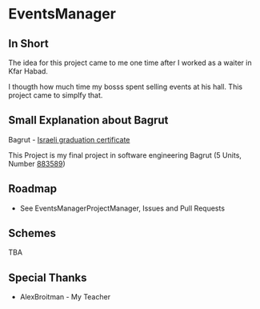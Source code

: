 # EventsManager

## In Short
The idea for this project came to me one time after I worked as a waiter in Kfar Habad. 

I thougth how much time my bosss spent selling events at his hall. This project came to simplfy that.

## Small Explanation about Bagrut
Bagrut - [Israeli graduation certificate](https://en.wikipedia.org/wiki/Bagrut_certificate)

This Project is my final project in software engineering Bagrut (5 Units, Number [883589](https://meyda.education.gov.il/files/CSIT/web-services-asynchronous-programming-and-databases.pdf))

## Roadmap
* See EventsManagerProjectManager, Issues and Pull Requests

## Schemes
TBA

## Special Thanks
* AlexBroitman - My Teacher